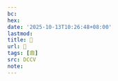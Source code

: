 ```yaml
---
bc:
hex:
date: '2025-10-13T10:26:48+08:00'
lastmod:
title: 􂡬
url: 􂡬
tags: [鼎]
src: DCCV
note:
---
```

